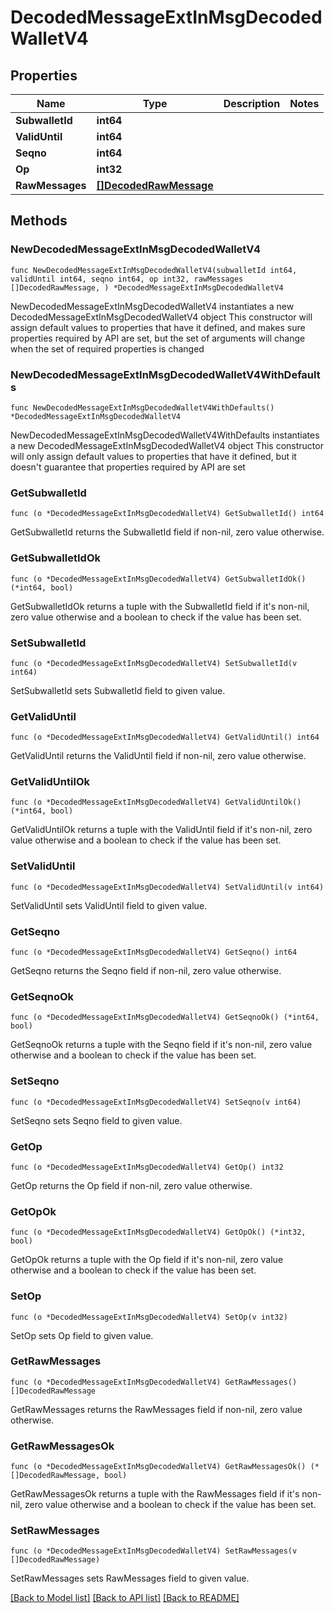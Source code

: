 # DecodedMessageExtInMsgDecodedWalletV4

## Properties

Name | Type | Description | Notes
------------ | ------------- | ------------- | -------------
**SubwalletId** | **int64** |  | 
**ValidUntil** | **int64** |  | 
**Seqno** | **int64** |  | 
**Op** | **int32** |  | 
**RawMessages** | [**[]DecodedRawMessage**](DecodedRawMessage.md) |  | 

## Methods

### NewDecodedMessageExtInMsgDecodedWalletV4

`func NewDecodedMessageExtInMsgDecodedWalletV4(subwalletId int64, validUntil int64, seqno int64, op int32, rawMessages []DecodedRawMessage, ) *DecodedMessageExtInMsgDecodedWalletV4`

NewDecodedMessageExtInMsgDecodedWalletV4 instantiates a new DecodedMessageExtInMsgDecodedWalletV4 object
This constructor will assign default values to properties that have it defined,
and makes sure properties required by API are set, but the set of arguments
will change when the set of required properties is changed

### NewDecodedMessageExtInMsgDecodedWalletV4WithDefaults

`func NewDecodedMessageExtInMsgDecodedWalletV4WithDefaults() *DecodedMessageExtInMsgDecodedWalletV4`

NewDecodedMessageExtInMsgDecodedWalletV4WithDefaults instantiates a new DecodedMessageExtInMsgDecodedWalletV4 object
This constructor will only assign default values to properties that have it defined,
but it doesn't guarantee that properties required by API are set

### GetSubwalletId

`func (o *DecodedMessageExtInMsgDecodedWalletV4) GetSubwalletId() int64`

GetSubwalletId returns the SubwalletId field if non-nil, zero value otherwise.

### GetSubwalletIdOk

`func (o *DecodedMessageExtInMsgDecodedWalletV4) GetSubwalletIdOk() (*int64, bool)`

GetSubwalletIdOk returns a tuple with the SubwalletId field if it's non-nil, zero value otherwise
and a boolean to check if the value has been set.

### SetSubwalletId

`func (o *DecodedMessageExtInMsgDecodedWalletV4) SetSubwalletId(v int64)`

SetSubwalletId sets SubwalletId field to given value.


### GetValidUntil

`func (o *DecodedMessageExtInMsgDecodedWalletV4) GetValidUntil() int64`

GetValidUntil returns the ValidUntil field if non-nil, zero value otherwise.

### GetValidUntilOk

`func (o *DecodedMessageExtInMsgDecodedWalletV4) GetValidUntilOk() (*int64, bool)`

GetValidUntilOk returns a tuple with the ValidUntil field if it's non-nil, zero value otherwise
and a boolean to check if the value has been set.

### SetValidUntil

`func (o *DecodedMessageExtInMsgDecodedWalletV4) SetValidUntil(v int64)`

SetValidUntil sets ValidUntil field to given value.


### GetSeqno

`func (o *DecodedMessageExtInMsgDecodedWalletV4) GetSeqno() int64`

GetSeqno returns the Seqno field if non-nil, zero value otherwise.

### GetSeqnoOk

`func (o *DecodedMessageExtInMsgDecodedWalletV4) GetSeqnoOk() (*int64, bool)`

GetSeqnoOk returns a tuple with the Seqno field if it's non-nil, zero value otherwise
and a boolean to check if the value has been set.

### SetSeqno

`func (o *DecodedMessageExtInMsgDecodedWalletV4) SetSeqno(v int64)`

SetSeqno sets Seqno field to given value.


### GetOp

`func (o *DecodedMessageExtInMsgDecodedWalletV4) GetOp() int32`

GetOp returns the Op field if non-nil, zero value otherwise.

### GetOpOk

`func (o *DecodedMessageExtInMsgDecodedWalletV4) GetOpOk() (*int32, bool)`

GetOpOk returns a tuple with the Op field if it's non-nil, zero value otherwise
and a boolean to check if the value has been set.

### SetOp

`func (o *DecodedMessageExtInMsgDecodedWalletV4) SetOp(v int32)`

SetOp sets Op field to given value.


### GetRawMessages

`func (o *DecodedMessageExtInMsgDecodedWalletV4) GetRawMessages() []DecodedRawMessage`

GetRawMessages returns the RawMessages field if non-nil, zero value otherwise.

### GetRawMessagesOk

`func (o *DecodedMessageExtInMsgDecodedWalletV4) GetRawMessagesOk() (*[]DecodedRawMessage, bool)`

GetRawMessagesOk returns a tuple with the RawMessages field if it's non-nil, zero value otherwise
and a boolean to check if the value has been set.

### SetRawMessages

`func (o *DecodedMessageExtInMsgDecodedWalletV4) SetRawMessages(v []DecodedRawMessage)`

SetRawMessages sets RawMessages field to given value.



[[Back to Model list]](../README.md#documentation-for-models) [[Back to API list]](../README.md#documentation-for-api-endpoints) [[Back to README]](../README.md)


